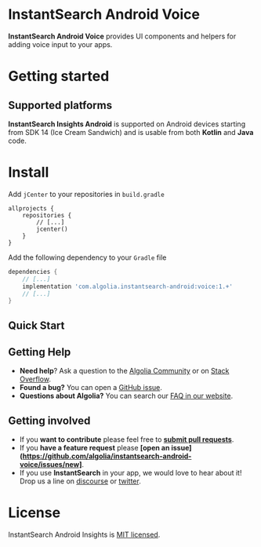 # InstantSearch Android Voice

**InstantSearch Android Voice** provides UI components and helpers for adding voice input to your apps.

# Getting started

## Supported platforms

**InstantSearch Insights Android** is supported on Android devices starting from SDK 14 (Ice Cream Sandwich) and is usable from both **Kotlin** and **Java** code.

# Install

Add `jCenter` to your repositories in `build.gradle`

```
allprojects {
    repositories {
        // [...]
        jcenter()
    }
}
```

Add the following dependency to your `Gradle` file

```gradle
dependencies {
    // [...]
    implementation 'com.algolia.instantsearch-android:voice:1.+'
    // [...]
}
```

## Quick Start
## Getting Help

- **Need help**? Ask a question to the [Algolia Community](https://discourse.algolia.com/) or on [Stack Overflow](http://stackoverflow.com/questions/tagged/algolia).
- **Found a bug?** You can open a [GitHub issue](https://github.com/algolia/instantsearch-android-voice/issues/new).
- **Questions about Algolia?** You can search our [FAQ in our website](https://www.algolia.com/doc/faq/).


## Getting involved

* If you **want to contribute** please feel free to **[submit pull requests](https://github.com/algolia/instantsearch-android-voice/pull/new)**.
* If you **have a feature request** please **[open an
  issue](https://github.com/algolia/instantsearch-android-voice/issues/new]**.
* If you use **InstantSearch** in your app, we would love to hear about it! Drop us a line on [discourse](https://discourse.algolia.com/new-topic?title=InstantSearch%20Mobile%20App:&category_id=10&body=I%27m%20using%20InstantSearch%20for...) or [twitter](https://twitter.com/algolia).

# License

InstantSearch Android Insights is [MIT licensed](LICENSE.md).
